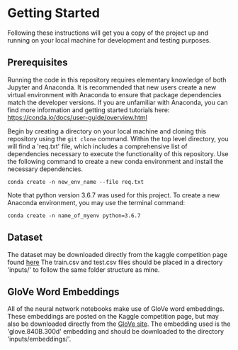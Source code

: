# Getting Started

Following these instructions will get you a copy of the project up and running on your local machine for development
and testing purposes.

## Prerequisites

Running the code in this repository requires elementary knowledge of both Jupyter and Anaconda. It is recommended that 
new users create a new virtual environment with Anaconda to ensure that package dependencies match the developer 
versions. If you are unfamiliar with Anaconda, you can find more information and getting started tutorials here:
https://conda.io/docs/user-guide/overview.html

Begin by creating a directory on your local machine and cloning this repository using the ```git clone``` command.
Within the top level directory, you will find a 'req.txt' file, which includes a comprehensive list of dependencies
 necessary to execute the functionality of this repository. Use the following command to create a new conda environment
and install the necessary dependencies.
```
conda create -n new_env_name --file req.txt
```

Note that python version 3.6.7 was used for this project. To create a new Anaconda environment, you may use the terminal
command:
```
conda create -n name_of_myenv python=3.6.7
```

## Dataset

The dataset may be downloaded directly from the kaggle competition page found [here](https://www.kaggle.com/c/quora-insincere-questions-classification/data)
The train.csv and test.csv files should be placed in a directory 'inputs/' to follow the same folder structure as mine. 

## GloVe Word Embeddings

All of the neural network notebooks make use of GloVe word embeddings. These embeddings are posted on the Kaggle competition
page, but may also be downloaded directly from the [GloVe site](https://nlp.stanford.edu/projects/glove/). The embedding used
is the 'glove.840B.300d' embedding and should be downloaded to the directory 'inputs/embeddings/'.

